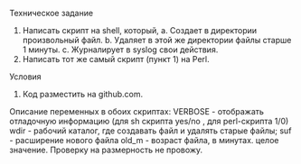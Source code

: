 Техническое задание
1. Написать скрипт на shell, который,
a. Создает в директории произвольный файл.
b. Удаляет в этой же директории файлы старше 1 минуты.
c. Журналирует в syslog свои действия.
2. Написать тот же самый скрипт (пункт 1) на Perl.

Условия
1. Код разместить на github.com.

Описание переменных в обоих скриптах:
VERBOSE - отображать отладочную информацию (для sh скрипта yes/no , для perl-скрипта 1/0)
wdir - рабочий каталог, где создавать файл и удалять старые файлы;
suf - расширение нового файла
old_m - возраст файла, в минутах. целое значение. Проверку на размерность не провожу.
